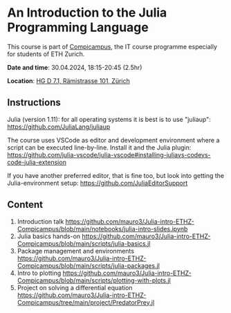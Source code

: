 # An Introduction to the Julia Programming Language

This course is part of [Compicampus](https://ethz.ch/staffnet/en/it-services/catalogue/support-training/it-training/compicampus/details.10605o.html), the IT course programme especially for students of ETH Zurich.

__Date and time__: 30.04.2024, 18:15-20:45 (2.5hr)

__Location__: [HG D 7.1, Rämistrasse 101, Zürich](https://ethz.ch/en/campus/access/zentrum.html)

## Instructions

Julia (version 1.11): for all operating systems it is best is to use
"juliaup":
https://github.com/JuliaLang/juliaup

The course uses VSCode as editor and development environment where a
script can be executed line-by-line. Install it and the Julia plugin:
https://github.com/julia-vscode/julia-vscode#installing-juliavs-codevs-code-julia-extension

If you have another preferred editor, that is fine too, but look into
getting the Julia-environment setup:
https://github.com/JuliaEditorSupport

## Content
1) Introduction talk https://github.com/mauro3/Julia-intro-ETHZ-Compicampus/blob/main/notebooks/julia-intro-slides.ipynb
2) Julia basics hands-on https://github.com/mauro3/Julia-intro-ETHZ-Compicampus/blob/main/scripts/julia-basics.jl
3) Package management and environments https://github.com/mauro3/Julia-intro-ETHZ-Compicampus/blob/main/scripts/julia-packages.jl
4) Intro to plotting https://github.com/mauro3/Julia-intro-ETHZ-Compicampus/blob/main/scripts/plotting-with-plots.jl
5) Project on solving a differential equation https://github.com/mauro3/Julia-intro-ETHZ-Compicampus/tree/main/project/PredatorPrey.jl
